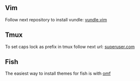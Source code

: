## Vim 
Follow next repository to install vundle:
[vundle.vim](https://github.com/VundleVim/Vundle.vim)
## Tmux
To set caps lock as prefix in tmux follow next url:
[superuser.com](https://superuser.com/questions/1142577/bind-caps-lock-key-to-tmux-prefix-on-macos-sierra)
## Fish 
The easiest way to install themes for fish is with [omf](https://github.com/oh-my-fish/oh-my-fish)
